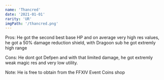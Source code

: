```yaml
---
name: 'Thancred'
date: '2021-01-01'
rarity: 'UR'
imgPath: '/thancred.png'
---
```


Pros: He got the second best base HP and on average very high res values, he got a 50% damage reduction shield, with Dragoon sub he got extremly high range

Cons: He dont got Defpen and with that limited damage, he got extremly weak magic res and very low utility.

Note: He is free to obtain from the FFXIV Event Coins shop
